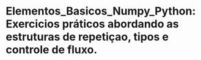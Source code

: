 # Elementos_Basicos_Numpy_Python: Exercicios práticos abordando as estruturas de repetiçao, tipos e controle de fluxo.
